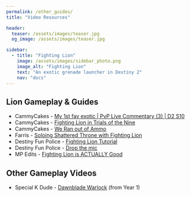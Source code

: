 ```yaml
---
permalink: /other_guides/
title: "Video Resources"

header:
  teaser: /assets/images/teaser.jpg
  og_image: /assets/images/teaser.jpg

sidebar:
  - title: "Fighting Lion"
    image: /assets/images/sidebar_photo.png
    image_alt: "Fighting Lion"
    text: "An exotic grenade launcher in Destiny 2"
    nav: "docs"
---
```


## Lion Gameplay & Guides
- CammyCakes - [My 1st fav exotic | PvP Live Commentary (3) | D2 S10](https://www.youtube.com/watch?v=z5k8-v0Q5ME)
- CammyCakes - [Fighting Lion in Trials of the Nine](https://www.youtube.com/watch?v=9dIkZ-on3AQ)
- CammyCakes - [We Ran out of Ammo](https://www.youtube.com/watch?v=GRciVGEcDy0)
- Farris - [Soloing Shattered Throne with Fighting Lion](https://www.youtube.com/watch?v=24irPptp-4c)
- Destiny Fun Police - [Fighting Lion Tutorial](https://www.youtube.com/watch?v=gXhfIXnPTT4)
- Destiny Fun Police - [Drop the mic](https://www.youtube.com/watch?v=1gg-HdJIEG4)
- MP Edits - [Fighting Lion is ACTUALLY Good](https://www.youtube.com/watch?v=YrvC7nfqD0Y)

## Other Gameplay Videos
- Special K Dude - [Dawnblade Warlock](https://www.youtube.com/watch?v=39U-1UTSfFw) (from Year 1)
